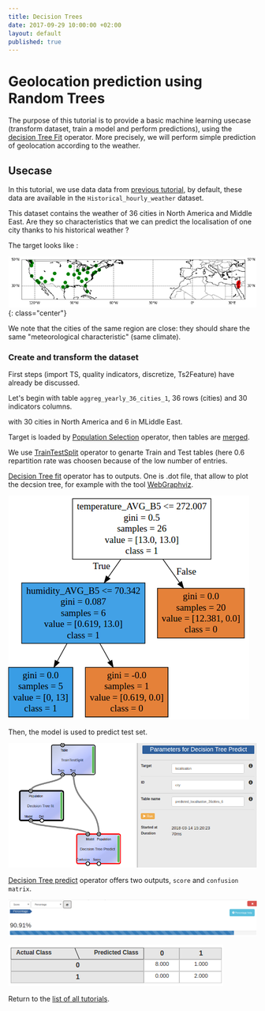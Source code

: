 ```yaml
---
title: Decision Trees
date: 2017-09-29 10:00:00 +02:00
layout: default
published: true
---
```



# Geolocation prediction using Random Trees

The purpose of this tutorial is to provide a basic machine learning usecase (transform dataset, train a model and perform predictions), using the [decision Tree Fit](/doc/operators/decisionTreeFit.html) operator. More precisely, we will perform simple prediction of geolocation according to the weather.

## Usecase

In this tutorial, we use data data from [previous tutorial](/doc/tutorials/tuto_addTSColumn.html), by default, these data are available in the `Historical_hourly_weather` dataset.

This dataset contains the weather of 36 cities in North America and Middle East. Are they so characteristics that we can predict the localisation of one city thanks to his historical weather ?

The target looks like :

![Texte alternatif](/img/tuto_ML/carto.png "geolocalisation"){: class="center"}

<!-- TODO: Finish this tuto
In this tutorial, for pedagogical purpose, we have simplified the problem, considering just 4 cities in the dataset: 2 in USA (Florida), and 2 in the north of Israel (*Jacksonville, Miami, Haïfa,
Nahariyya*). The choice of these regions is totally random, and can be changed (you have access to 36 cities).

Here is the position of the 4 choosen cities in the North of Israel (*Haïfa, Nahariyya* - left map), and in Florida
(*Jacksonville, Miami* - right map)

![map](/img/tuto_ML/maps.png "4 choosen cities"){: class="center"}
-->

We note that the cities of the same region are close: they should share the same "meteorological characteristic" (same climate).

### Create and transform the dataset
First steps (import TS, quality indicators, discretize, Ts2Feature) have already be discussed.

Let's begin with table `aggreg_yearly_36_cities_1`, 36 rows (cities) and 30 indicators columns.

<!--
We create a Dataset from `Hourly_weather`, containing just temperatures data.
-->


with 30 cities in North America and 6 in MLiddle East.


Target is loaded by [Population Selection](/doc/operators/populationSelection.html) operator, then tables are [merged](/doc/operators/mergeTables.html).


We use [TrainTestSplit](/doc/operators/trainTestSplit.html) operator to genarte Train and Test tables (here 0.6 repartition rate was choosen because of the low number of entries.

[Decision Tree fit](/doc/operators/decisionTreeFit.html) operator has to outputs. One is .dot file, that allow to plot the decsion tree, for example with the tool [WebGraphviz](http://www.webgraphviz.com/).




 ![Texte alternatif](/img/tuto_ML/webgraphviz.png)


Then, the model is used to predict test set.

 ![Texte alternatif](/img/tuto_ML/predict.png "Decision Tree Predict")




[Decision Tree predict](/doc/operators/decisionTreePredict.html) operator offers two outputs, `score` and `confusion matrix`.

 ![Texte alternatif](/img/tuto_ML/score.png "Prediction score")

 ![Texte alternatif](/img/tuto_ML/confusion.png "confusion matrix")

Return to the [list of all tutorials](/tutorials.html).
